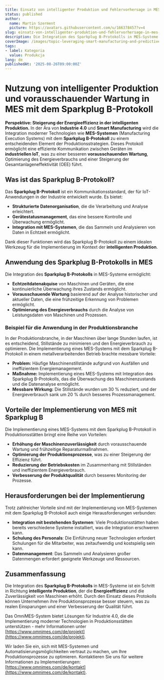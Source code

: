 ```yaml
---
title: Einsatz von intelligenter Produktion und Fehlervorhersage in MES mit Sparkplug B-Protokoll
status: published
author:
  name: Martin Szerment
  picture: https://avatars.githubusercontent.com/u/166378457?v=4
slug: einsatz-von-intelligenter-produktion-und-fehlervorhersage-in-mes-mit-sparkplug-b-protokoll
description: Die Integration des Sparkplug B-Protokolls in MES-Systeme verbessert die Energieeffizienz und Zuverlässigkeit in der Produktion.
coverImage: /images/topic-leveraging-smart-manufacturing-and-predictive-maintenance-through-mes-implementing-sparkplug-b-protocol-for-energy.png
tags:
- label: Kategoria
  value: Produkcja
lang: de
publishedAt: '2025-08-26T09:00:00Z'
---
```

# Nutzung von intelligenter Produktion und vorausschauender Wartung in MES mit dem Sparkplug B-Protokoll

**Perspektive: Steigerung der Energieeffizienz in der intelligenten Produktion.** In der Ära von **Industrie 4.0** und **Smart Manufacturing** wird die Integration moderner Technologien wie **MES-Systemen** (Manufacturing Execution Systems) mit dem **Sparkplug B-Protokoll** zu einem entscheidenden Element der Produktionsstrategien. Dieses Protokoll ermöglicht eine effiziente Kommunikation zwischen Geräten im **industriellen IoT**, was zu einer besseren **vorausschauenden Wartung**, Optimierung des Energieverbrauchs und einer Steigerung der Gesamtanlageneffektivität (OEE) führt.

## Was ist das Sparkplug B-Protokoll?
Das **Sparkplug B-Protokoll** ist ein Kommunikationsstandard, der für IoT-Anwendungen in der Industrie entwickelt wurde. Es bietet:
- **Strukturierte Datenorganisation**, die die Verarbeitung und Analyse erleichtert.
- **Gerätestatusmanagement**, das eine bessere Kontrolle und Überwachung ermöglicht.
- **Integration mit MES-Systemen**, die das Sammeln und Analysieren von Daten in Echtzeit ermöglicht.

Dank dieser Funktionen wird das Sparkplug B-Protokoll zu einem idealen Werkzeug für die Implementierung im Kontext der **intelligenten Produktion**.

## Anwendung des Sparkplug B-Protokolls in MES
Die Integration des **Sparkplug B-Protokolls** in MES-Systeme ermöglicht:
- **Echtzeitdatenakquise** von Maschinen und Geräten, die eine kontinuierliche Überwachung ihres Zustands ermöglicht.
- **Vorausschauende Wartung** basierend auf der Analyse historischer und aktueller Daten, die eine frühzeitige Erkennung von Problemen ermöglicht.
- **Optimierung des Energieverbrauchs** durch die Analyse von Leistungsdaten von Maschinen und Prozessen.

### Beispiel für die Anwendung in der Produktionsbranche
In der Produktionsbranche, in der Maschinen über lange Stunden laufen, ist es entscheidend, Stillstände zu minimieren und den Energieverbrauch zu optimieren. Die Implementierung eines MES-Systems mit dem Sparkplug B-Protokoll in einem metallverarbeitenden Betrieb brachte messbare Vorteile:

- **Problem:** Häufige Maschinenstillstände aufgrund von Ausfällen und ineffizientem Energiemanagement.
- **Maßnahme:** Implementierung eines MES-Systems mit Integration des Sparkplug B-Protokolls, das die Überwachung des Maschinenzustands und die Datenanalyse ermöglicht.
- **Messbare Wirkung:** Die Stillstände wurden um 30 % reduziert, und der Energieverbrauch sank um 20 % durch besseres Prozessmanagement.

## Vorteile der Implementierung von MES mit Sparkplug B
Die Implementierung eines MES-Systems mit dem Sparkplug B-Protokoll in Produktionsstätten bringt eine Reihe von Vorteilen:
- **Erhöhung der Maschinenzuverlässigkeit** durch vorausschauende Wartung und frühzeitige Reparaturmaßnahmen.
- **Optimierung der Produktionsprozesse**, was zu einer Steigerung der Effizienz führt.
- **Reduzierung der Betriebskosten** im Zusammenhang mit Stillständen und ineffizientem Energieverbrauch.
- **Verbesserung der Produktqualität** durch besseres Monitoring der Prozesse.

## Herausforderungen bei der Implementierung
Trotz zahlreicher Vorteile sind mit der Implementierung von MES-Systemen mit dem Sparkplug B-Protokoll auch einige Herausforderungen verbunden:
- **Integration mit bestehenden Systemen**: Viele Produktionsstätten haben bereits verschiedene Systeme installiert, was die Integration erschweren kann.
- **Schulung des Personals**: Die Einführung neuer Technologien erfordert Schulungen für die Mitarbeiter, was zeitaufwendig und kostspielig sein kann.
- **Datenmanagement**: Das Sammeln und Analysieren großer Datenmengen erfordert geeignete Werkzeuge und Ressourcen.

## Zusammenfassung
Die Integration des **Sparkplug B-Protokolls** in MES-Systeme ist ein Schritt in Richtung **intelligente Produktion**, der die **Energieeffizienz** und die Zuverlässigkeit von Maschinen erhöht. Durch den Einsatz dieses Protokolls können Unternehmen ihre Produktionsprozesse besser steuern, was zu realen Einsparungen und einer Verbesserung der Qualität führt.

Das OmniMES-System bietet Lösungen für Industrie 4.0, die die Implementierung moderner Technologien in Produktionsstätten unterstützen - mehr Informationen unter [https://www.omnimes.com/de/projekt](https://www.omnimes.com/de/projekt).

Wir laden Sie ein, sich mit MES-Systemen und Automatisierungsmöglichkeiten vertraut zu machen, um Ihre Produktionsprozesse zu optimieren. Kontaktieren Sie uns für weitere Informationen zu Implementierungen: [https://www.omnimes.com/de/kontakt](https://www.omnimes.com/de/kontakt).
